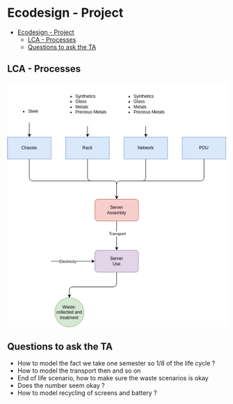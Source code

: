 # Ecodesign - Project

- [Ecodesign - Project](#ecodesign---project)
  - [LCA - Processes](#lca---processes)
  - [Questions to ask the TA](#questions-to-ask-the-ta)


## LCA - Processes

![server](process/server.png)

## Questions to ask the TA

* How to model the fact we take one semester so 1/8 of the life cycle ?
* How to model the transport then and so on
* End of life scenario, how to make sure the waste scenarios is okay
* Does the number seem okay ?
* How to model recycling of screens and battery ?